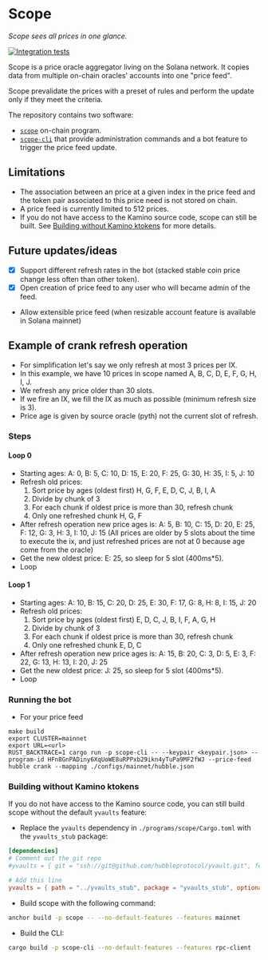# Scope

_Scope sees all prices in one glance._

[![Integration tests](https://github.com/hubbleprotocol/scope/actions/workflows/ts-integration.yaml/badge.svg)](https://github.com/hubbleprotocol/scope/actions/workflows/ts-integration.yaml)

Scope is a price oracle aggregator living on the Solana network. It copies data from multiple on-chain oracles' accounts into one "price feed".

Scope prevalidate the prices with a preset of rules and perform the update only if they meet the criteria.

The repository contains two software:

- [`scope`](./programs/scope/) on-chain program.
- [`scope-cli`](./off_chain/scope-cli/) that provide administration commands and a bot feature to trigger the price feed update.

## Limitations

- The association between an price at a given index in the price feed and the token pair associated to this price need is not stored on chain.
- A price feed is currently limited to 512 prices.
- If you do not have access to the Kamino source code, scope can still be built. See [Building without Kamino ktokens](#building-without-kamino-ktokens) for more details.

## Future updates/ideas

- [x] Support different refresh rates in the bot (stacked stable coin price change less often than other token).
- [x] Open creation of price feed to any user who will became admin of the feed.
- Allow extensible price feed (when resizable account feature is available in Solana mainnet)

## Example of crank refresh operation

- For simplification let's say we only refresh at most 3 prices per IX.
- In this example, we have 10 prices in scope named A, B, C, D, E, F, G, H, I, J.
- We refresh any price older than 30 slots.
- If we fire an IX, we fill the IX as much as possible (minimum refresh size is 3).
- Price age is given by source oracle (pyth) not the current slot of refresh.

### Steps

#### Loop 0

- Starting ages: A: 0, B: 5, C: 10, D: 15, E: 20, F: 25, G: 30, H: 35, I: 5, J: 10
- Refresh old prices:
  1. Sort price by ages (oldest first) H, G, F, E, D, C, J, B, I, A
  2. Divide by chunk of 3
  3. For each chunk if oldest price is more than 30, refresh chunk
  4. Only one refreshed chunk H, G, F
- After refresh operation new price ages is: A: 5, B: 10, C: 15, D: 20, E: 25, F: 12, G: 3, H: 3, I: 10, J: 15 (All prices are older by 5 slots about the time to execute the ix, and just refreshed prices are not at 0 because age come from the oracle)
- Get the new oldest price: E: 25, so sleep for 5 slot (400ms\*5).
- Loop

#### Loop 1

- Starting ages: A: 10, B: 15, C: 20, D: 25, E: 30, F: 17, G: 8, H: 8, I: 15, J: 20
- Refresh old prices:
  1. Sort price by ages (oldest first) E, D, C, J, B, I, F, A, G, H
  2. Divide by chunk of 3
  3. For each chunk if oldest price is more than 30, refresh chunk
  4. Only one refreshed chunk E, D, C
- After refresh operation new price ages is: A: 15, B: 20, C: 3, D: 5, E: 3, F: 22, G: 13, H: 13, I: 20, J: 25
- Get the new oldest price: J: 25, so sleep for 5 slot (400ms\*5).
- Loop

### Running the bot

- For your price feed
```
make build
export CLUSTER=mainnet
export URL=<url>
RUST_BACKTRACE=1 cargo run -p scope-cli -- --keypair <keypair.json> --program-id HFn8GnPADiny6XqUoWE8uRPPxb29ikn4yTuPa9MF2fWJ --price-feed hubble crank --mapping ./configs/mainnet/hubble.json
```

### Building without Kamino ktokens

If you do not have access to the Kamino source code, you can still build scope without the default `yvaults` feature:

- Replace the `yvaults` dependency in `./programs/scope/Cargo.toml` with the `yvaults_stub` package:
```toml
[dependencies]
# Comment out the git repo
#yvaults = { git = "ssh://git@github.com/hubbleprotocol/yvault.git", features = ["no-entrypoint", "cpi", "mainnet"], optional = true }

# Add this line
yvaults = { path = "../yvaults_stub", package = "yvaults_stub", optional = true }
```

- Build scope with the following command:
```sh
anchor build -p scope -- --no-default-features --features mainnet
```

- Build the CLI:
```sh
cargo build -p scope-cli --no-default-features --features rpc-client
```
